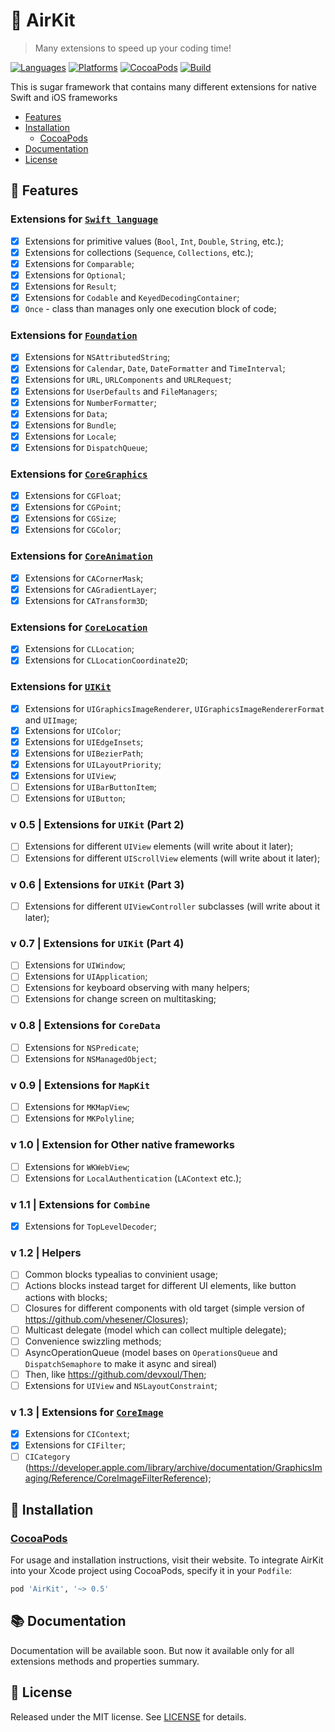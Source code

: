# 🍃 AirKit
> Many extensions to speed up your coding time!

[![Languages](https://img.shields.io/github/languages/top/yurii-lysytsia/AirKit?color=orange)]()
[![Platforms](https://img.shields.io/cocoapods/p/AirKit)]()
[![CocoaPods](https://img.shields.io/cocoapods/v/AirKit?color=red)]()
[![Build](https://img.shields.io/github/workflow/status/yurii-lysytsia/AirKit/Prepare%20to%20deploy)]()

This is sugar framework that contains many different extensions for native Swift and iOS frameworks

- [Features](#-features)
- [Installation](#-installation)
    - [CocoaPods](#CocoaPods)
- [Documentation](#-documentation)
- [License](#-license)

## 🔮 Features

### Extensions for [`Swift language`](AirKit/Source/Swift)
- [X] Extensions for primitive values (`Bool`, `Int`, `Double`, `String`, etc.);
- [X] Extensions for collections (`Sequence`, `Collections`, etc.);
- [X] Extensions for `Comparable`;
- [X] Extensions for `Optional`;
- [X] Extensions for `Result`;
- [X] Extensions for `Codable` and `KeyedDecodingContainer`;
- [X] `Once` - class than manages only one execution block of code;

### Extensions for [`Foundation`](AirKit/Source/Foundation)
- [X] Extensions for `NSAttributedString`;
- [X] Extensions for `Calendar`, `Date`, `DateFormatter` and `TimeInterval`;
- [X] Extensions for `URL`, `URLComponents` and `URLRequest`;
- [X] Extensions for `UserDefaults` and `FileManagers`;
- [X] Extensions for `NumberFormatter`;
- [X] Extensions for `Data`;
- [X] Extensions for `Bundle`;
- [X] Extensions for `Locale`;
- [X] Extensions for `DispatchQueue`;

### Extensions for [`CoreGraphics`](AirKit/Source/CoreGraphics)
- [X] Extensions for `CGFloat`;
- [X] Extensions for `CGPoint`;
- [X] Extensions for `CGSize`;
- [X] Extensions for `CGColor`;

### Extensions for [`CoreAnimation`](AirKit/Source/CoreAnimation)
- [X] Extensions for `CACornerMask`;
- [X] Extensions for `CAGradientLayer`;
- [X] Extensions for `CATransform3D`;

### Extensions for [`CoreLocation`](AirKit/Source/CoreLocation)
- [X] Extensions for `CLLocation`;
- [X] Extensions for `CLLocationCoordinate2D`;

### Extensions for [`UIKit`](AirKit/Source/UIKit)
- [X] Extensions for `UIGraphicsImageRenderer`, `UIGraphicsImageRendererFormat` and `UIImage`;
- [X] Extensions for `UIColor`;
- [X] Extensions for `UIEdgeInsets`;
- [X] Extensions for `UIBezierPath`;
- [X] Extensions for `UILayoutPriority`;
- [X] Extensions for `UIView`;
- [ ] Extensions for `UIBarButtonItem`;
- [ ] Extensions for `UIButton`;

### v 0.5 | Extensions for `UIKit` (Part 2)
- [ ] Extensions for different `UIView` elements (will write about it later);
- [ ] Extensions for different `UIScrollView` elements (will write about it later);

### v 0.6 | Extensions for `UIKit` (Part 3)
- [ ] Extensions for different `UIViewController` subclasses (will write about it later);

### v 0.7 | Extensions for `UIKit` (Part 4)
- [ ] Extensions for `UIWindow`;
- [ ] Extensions for `UIApplication`;
- [ ] Extensions for keyboard observing with many helpers;
- [ ] Extensions for change screen on multitasking;

### v 0.8 | Extensions for `CoreData`
- [ ] Extensions for `NSPredicate`;
- [ ] Extensions for `NSManagedObject`;

### v 0.9 | Extensions for `MapKit`
- [ ] Extensions for `MKMapView`;
- [ ] Extensions for `MKPolyline`;

### v 1.0 | Extension for Other native frameworks
- [ ] Extensions for `WKWebView`;
- [ ] Extensions for `LocalAuthentication` (`LAContext` etc.);

### v 1.1 | Extensions for `Combine`
- [X] Extensions for `TopLevelDecoder`;

### v 1.2 | Helpers
- [ ] Common blocks typealias to convinient usage;
- [ ] Actions blocks instead target for different UI elements, like button actions with blocks;
- [ ] Closures for different components with old target (simple version of https://github.com/vhesener/Closures);
- [ ] Multicast delegate (model which can collect multiple delegate);
- [ ] Convenience swizzling methods;
- [ ] AsyncOperationQueue (model bases on `OperationsQueue` and `DispatchSemaphore` to make it async and sireal)
- [ ] Then, like https://github.com/devxoul/Then;
- [ ] Extensions for `UIView` and `NSLayoutConstraint`;

### v 1.3 | Extensions for  [`CoreImage`](AirKit/Source/CoreImage)
- [X] Extensions for `CIContext`;
- [X] Extensions for `CIFilter`;
- [ ] `CICategory` (https://developer.apple.com/library/archive/documentation/GraphicsImaging/Reference/CoreImageFilterReference);

## 🚀 Installation

### [CocoaPods](https://cocoapods.org) 
For usage and installation instructions, visit their website. To integrate AirKit into your Xcode project using CocoaPods, specify it in your `Podfile`:
```ruby
pod 'AirKit', '~> 0.5'
```

## 📚 Documentation
Documentation will be available soon. But now it available only for all extensions methods and properties summary.

## 📜 License
Released under the MIT license. See [LICENSE](LICENSE) for details.
